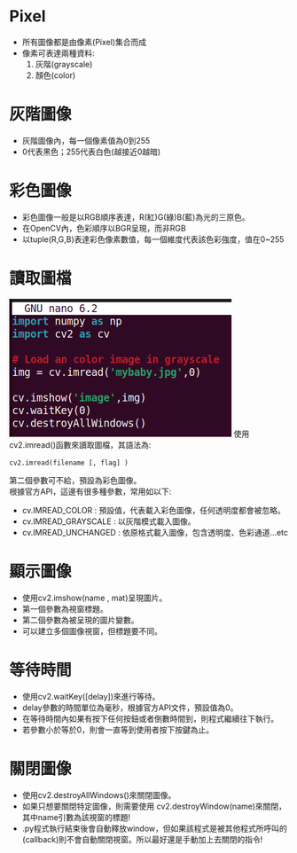 # Pixel
- 所有圖像都是由像素(Pixel)集合而成  
- 像素可表達兩種資料: 
  1. 灰階(grayscale)  
  2. 顏色(color)

# 灰階圖像
- 灰階圖像內，每一個像素值為0到255  
- 0代表黑色；255代表白色(越接近0越暗)

# 彩色圖像
- 彩色圖像一般是以RGB順序表達，R(紅)G(綠)B(藍)為光的三原色。  
- 在OpenCV內，色彩順序以BGR呈現，而非RGB  
- 以tuple(R,G,B)表達彩色像素數值，每一個維度代表該色彩強度，值在0~255

# 讀取圖檔
![Image](https://github.com/EnasVen/OpenCV-4.6.0-/blob/main/cv00.png)
使用cv2.imread()函數來讀取圖檔，其語法為:  
```
cv2.imread(filename [, flag] )
```

第二個參數可不給，預設為彩色圖像。  
根據官方API，這邊有很多種參數，常用如以下:
- cv.IMREAD_COLOR : 預設值，代表載入彩色圖像，任何透明度都會被忽略。  
- cv.IMREAD_GRAYSCALE : 以灰階模式載入圖像。  
- cv.IMREAD_UNCHANGED : 依原格式載入圖像，包含透明度、色彩通道...etc

# 顯示圖像
- 使用cv2.imshow(name , mat)呈現圖片。  
- 第一個參數為視窗標題。  
- 第二個參數為被呈現的圖片變數。  
- 可以建立多個圖像視窗，但標題要不同。  

# 等待時間
- 使用cv2.waitKey([delay])來進行等待。  
- delay參數的時間單位為毫秒，根據官方API文件，預設值為0。  
- 在等待時間內如果有按下任何按鈕或者倒數時間到，則程式繼續往下執行。  
- 若參數小於等於0，則會一直等到使用者按下按鍵為止。  

# 關閉圖像
- 使用cv2.destroyAllWindows()來關閉圖像。  
- 如果只想要關閉特定圖像，則需要使用 cv2.destroyWindow(name)來關閉，其中name引數為該視窗的標題!  
- .py程式執行結束後會自動釋放window，但如果該程式是被其他程式所呼叫的(callback)則不會自動關閉視窗。所以最好還是手動加上去關閉的指令!  

